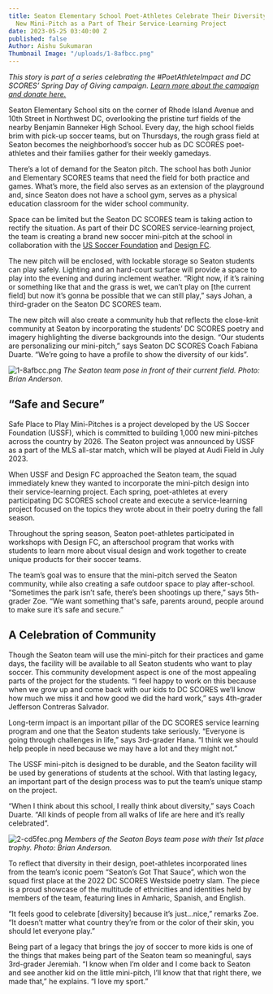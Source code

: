 ```yaml
---
title: Seaton Elementary School Poet-Athletes Celebrate Their Diversity Through a
  New Mini-Pitch as a Part of Their Service-Learning Project
date: 2023-05-25 03:40:00 Z
published: false
Author: Aishu Sukumaran
Thumbnail Image: "/uploads/1-8afbcc.png"
---
```


*This story is part of a series celebrating the #PoetAthleteImpact and DC SCORES’ Spring Day of Giving campaign. [Learn more about the campaign and donate here.](https://give.dcscores.org/campaign/spring-day-of-giving/c477602)*

Seaton Elementary School sits on the corner of Rhode Island Avenue and 10th Street in Northwest DC, overlooking the pristine turf fields of the nearby Benjamin Banneker High School. Every day, the high school fields brim with pick-up soccer teams, but on Thursdays, the rough grass field at Seaton becomes the neighborhood’s soccer hub as DC SCORES poet-athletes and their families gather for their weekly gamedays.

There’s a lot of demand for the Seaton pitch. The school has both Junior and Elementary SCORES teams that need the field for both practice and games. What’s more, the field also serves as an extension of the playground and, since Seaton does not have a school gym, serves as a physical education classroom for the wider school community.

Space can be limited but the Seaton DC SCORES team is taking action to rectify the situation. As part of their DC SCORES service-learning project, the team is creating a brand new soccer mini-pitch at the school  in collaboration with the [US Soccer Foundation](https://ussoccerfoundation.org/programs/safe-places-to-play-mini-pitches/) and [Design FC](https://www.designfc.org/). 

The new pitch will be enclosed, with lockable storage so Seaton students can play safely. Lighting and an hard-court surface will provide a space to play into the evening and during inclement weather. “Right now, if it’s raining or something like that and the grass is wet, we can’t play on [the current field] but now it’s gonna be possible that we can still play,” says Johan, a third-grader on the Seaton DC SCORES team.

The new pitch will also create a community hub that reflects the close-knit community at Seaton by incorporating the students’ DC SCORES poetry and imagery highlighting the diverse backgrounds into the design.  “Our students are personalizing our mini-pitch,” says Seaton DC SCORES Coach Fabiana Duarte. “We’re going to have a profile to show the diversity of our kids”. 

![1-8afbcc.png](/uploads/1-8afbcc.png)
*The Seaton team pose in front of their current field. Photo: Brian Anderson.*

## “Safe and Secure”

Safe Place to Play Mini-Pitches is a project developed by the US Soccer Foundation (USSF), which is committed to building 1,000 new mini-pitches across the country by 2026. The Seaton project was announced by USSF as a part of the MLS all-star match, which will be played at Audi Field in July 2023. 

When USSF and Design FC approached the Seaton team, the squad immediately knew they wanted to incorporate the mini-pitch design into their service-learning project. Each spring, poet-athletes at every participating DC SCORES school create and execute a service-learning project focused on the topics they wrote about in their poetry during the fall season.

Throughout the spring season, Seaton poet-athletes participated in workshops with Design FC, an afterschool program that works with students to learn more about visual design and work together to create unique products for their soccer teams. 

The team’s goal was to ensure that the mini-pitch served the Seaton community, while also creating a safe outdoor space to play after-school. “Sometimes the park isn’t safe, there’s been shootings up there,” says 5th-grader Zoe. “We want something that's safe, parents around, people around to make sure it’s safe and secure.”

## A Celebration of Community

Though the Seaton team will use the mini-pitch for their practices and game days, the facility will be available to all Seaton students who want to play soccer. This community development aspect is one of the most appealing parts of the project for the students. “I feel happy to work on this because when we grow up and come back with our kids to DC SCORES we’ll know how much we miss it and how good we did the hard work,” says 4th-grader Jefferson Contreras Salvador. 

Long-term impact is an important pillar of the DC SCORES service learning program and one that the Seaton students take seriously.  “Everyone is going through challenges in life,” says 3rd-grader Hana. “I think we should help people in need because we may have a lot and they might not.”

The USSF mini-pitch is designed to be durable, and the Seaton facility will be used by generations of students at the school. With that lasting legacy, an important part of the design process was to put the team’s unique stamp on the project. 

“When I think about this school, I really think about diversity,” says Coach Duarte. “All kinds of people from all walks of life are here and it’s really celebrated”.

![2-cd5fec.png](/uploads/2-cd5fec.png)
*Members of the Seaton Boys team pose with their 1st place trophy. Photo: Brian Anderson.*

To reflect that diversity in their design, poet-athletes incorporated lines from the team’s iconic poem “Seaton’s Got That Sauce”, which won the squad  first place at the 2022 DC SCORES Westside poetry slam. The piece is a proud showcase of the multitude of ethnicities and identities held by members  of the team, featuring lines in Amharic, Spanish, and English. 

“It feels good to celebrate [diversity] because it’s just…nice,” remarks Zoe. “It doesn’t matter what country they’re from or the color of their skin, you should let everyone play.”

Being part of a legacy that brings the joy of soccer to more kids is one of the things that makes being part of the Seaton team so meaningful, says 3rd-grader Jeremiah. “I know when I’m older and I come back to Seaton and see another kid on the little mini-pitch, I’ll know that that right there, we made that,” he explains. “I love my sport.”